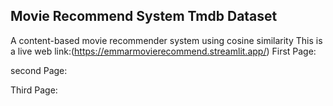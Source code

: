 ## Movie Recommend System Tmdb Dataset


A content-based movie recommender system using cosine similarity
This is a live web link:(https://emmarmovierecommend.streamlit.app/)
First Page:
[](https://github.com/user-attachments/assets/c5e09c8d-c916-40db-8e60-d396b13b7099)

second  Page:
[](https://github.com/user-attachments/assets/19931c58-0039-4f2e-9fea-0cdc5560ad44)

Third Page:
[](https://github.com/user-attachments/assets/0c2147cd-da4e-4a48-91ed-9356fc1522e1)
